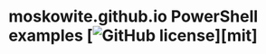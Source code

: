 # moskowite.github.io PowerShell examples [![GitHub license](https://img.shields.io/github/license/moskowite/moskowite.github.io)][mit] 

